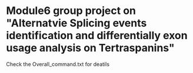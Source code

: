 # Module6 group project on "Alternatvie Splicing events identification and differentially exon usage analysis on Tertraspanins"
Check the Overall_command.txt for deatils 
